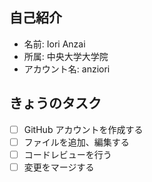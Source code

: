 ## 自己紹介
- 名前: Iori Anzai
- 所属: 中央大学大学院
- アカウント名: anziori
## きょうのタスク
- [ ] GitHub アカウントを作成する
- [ ] ファイルを追加、編集する
- [ ] コードレビューを行う
- [ ] 変更をマージする

